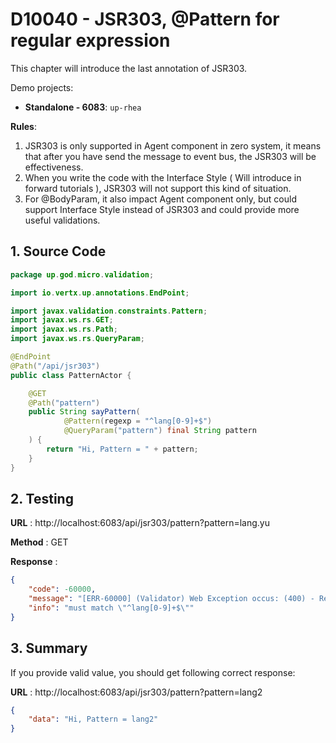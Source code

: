 # D10040 - JSR303, @Pattern for regular expression

This chapter will introduce the last annotation of JSR303.

Demo projects:

* **Standalone - 6083**: `up-rhea`

**Rules**:

1. JSR303 is only supported in Agent component in zero system, it means that after you have send the message to event bus, the JSR303 will be effectiveness.
2. When you write the code with the Interface Style \( Will introduce in forward tutorials \), JSR303 will not support this kind of situation.
3. For @BodyParam, it also impact Agent component only, but could support Interface Style instead of JSR303 and could provide more useful validations.

## 1. Source Code

```java
package up.god.micro.validation;

import io.vertx.up.annotations.EndPoint;

import javax.validation.constraints.Pattern;
import javax.ws.rs.GET;
import javax.ws.rs.Path;
import javax.ws.rs.QueryParam;

@EndPoint
@Path("/api/jsr303")
public class PatternActor {

    @GET
    @Path("pattern")
    public String sayPattern(
            @Pattern(regexp = "^lang[0-9]+$")
            @QueryParam("pattern") final String pattern
    ) {
        return "Hi, Pattern = " + pattern;
    }
}
```

## 2. Testing

**URL** : http://localhost:6083/api/jsr303/pattern?pattern=lang.yu

**Method** : GET

**Response** :

```json
{
    "code": -60000,
    "message": "[ERR-60000] (Validator) Web Exception occus: (400) - Request validation failure, class = class up.god.micro.validation.PatternActor, method = public java.lang.String up.god.micro.validation.PatternActor.sayPattern(java.lang.String), message = must match \"^lang[0-9]+$\".",
    "info": "must match \"^lang[0-9]+$\""
}
```

## 3. Summary

If you provide valid value, you should get following correct response:

**URL** : http://localhost:6083/api/jsr303/pattern?pattern=lang2

```json
{
    "data": "Hi, Pattern = lang2"
}
```



